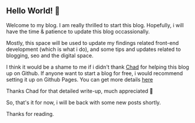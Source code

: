 ## Hello World! 👋

Welcome to my blog. I am really thrilled to start this blog. Hopefully, i will have the time & patience to update this blog occassionally.

Mostly, this space will be used to update my findings related front-end development (which is what i do), and some tips and updates related to blogging, seo and the digital space.

I think it would be a shame to me if i didn't thank [Chad](https://github.com/chadbaldwin) for helping this blog up on Github. If anyone want to start a blog for free, i would recommend setting it up on Github Pages. You can get more details [here](https://chadbaldwin.net/2021/03/14/how-to-build-a-sql-blog.html)

Thanks Chad for that detailed write-up, much appreciated 🙌

So, that's it for now, i will be back with some new posts shortly.

Thanks for reading.
